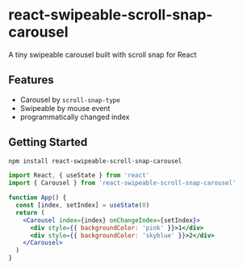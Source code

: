 # react-swipeable-scroll-snap-carousel
A tiny swipeable carousel built with scroll snap for React

## Features
- Carousel by `scroll-snap-type`
- Swipeable by mouse event
- programmatically changed index

## Getting Started

```sh
npm install react-swipeable-scroll-snap-carousel
```

```jsx
import React, { useState } from 'react'
import { Carousel } from 'react-swipeable-scroll-snap-carousel'

function App() {
  const [index, setIndex] = useState(0)
  return (
    <Carousel index={index} onChangeIndex={setIndex}>
      <div style={{ backgroundColor: 'pink' }}>1</div>
      <div style={{ backgroundColor: 'skyblue' }}>2</div>
    </Carousel>
  )
}
```
